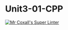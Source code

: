 # Unit3-01-CPP
[![Mr Coxall's Super Linter](https://github.com/ICS3U-Programming-NathanA/Unit3-01-CPP/workflows/Mr%20Coxall's%20Super%20Linter/badge.svg)](https://github.com/ICS3U-Programming-NathanA/Unit3-01-CPP/actions/)
